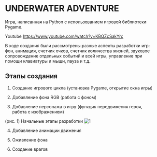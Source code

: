 # UNDERWATER ADVENTURE

Игра, написанная на Python с использованием игровой библиотеки Pygame.

Youtube https://www.youtube.com/watch?v=KBQZcSakYrc

В ходе создания были рассмотрены разные аспекты разработки игр: фон, анимация, счетчик очков, счетчик количества жизней, звуковое сопровождение отдельных событий и всей игры, управление при 
помощи клавиатуры и мыши, пауза и т.д.

## Этапы создания

1. Создание игрового цикла (установка Pygame, открытие окна игры)

2. Добавление фона RGB (работа с фоном)

3. Добавление персонажа в игру (функция передвижения героя, работа с изображением)

(рис. 1) Начальные этапы разработки
![1](https://github.com/Irina-Smol/game/assets/112115002/ebe79706-b7fb-47bc-a3ba-82a58fb265ae)

4. Добавление анимации движения

5. Оживление фона

6. Создание врагов

